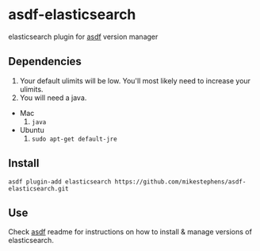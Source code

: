 # asdf-elasticsearch

elasticsearch plugin for [asdf](https://github.com/asdf-vm/asdf) version manager

## Dependencies
1. Your default ulimits will be low.  You'll most likely need to increase your ulimits.
1. You will need a java.
  * Mac
    1. ```java```
  * Ubuntu  
    1. ```sudo apt-get default-jre```

## Install
```
asdf plugin-add elasticsearch https://github.com/mikestephens/asdf-elasticsearch.git
```

## Use

Check [asdf](https://github.com/asdf-vm/asdf) readme for instructions on how to install & manage versions of elasticsearch.
